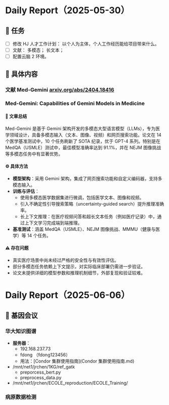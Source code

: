 <!--

# Daily Report（yyyy-mm-dd）

## 🎯 任务

## 🔧 具体内容

## 📝 明日计划

## 💡 思考
-->

# Daily Report（2025-05-30）

## 🎯 任务

- [ ] 修改 HJ 人才工作计划： 以个人为主体，个人工作经历能给项目带来什么。
- [ ] 文献： 多模态； 长文本；
- [ ] 配置云脑 2 环境。

## 🔧 具体内容

### 文献 Med-Gemini [arxiv.org/abs/2404.18416](https://arxiv.org/abs/2404.18416)

### Med-Gemini: Capabilities of Gemini Models in Medicine

#### 📝 文章总结

Med-Gemini 是基于 Gemini 架构开发的多模态大型语言模型（LLMs），专为医学领域设计，具备多模态输入（文本、图像、视频）和网页搜索功能。论文在 14 个医学基准测试中，10 个任务刷新了 SOTA 纪录，优于 GPT-4 系列。特别是在 MedQA（USMLE）测试中，最佳模型准确率达到 91.1%，并在 NEJM 图像挑战等多模态任务中有显著优势。

#### ⚙️ 具体方法

- **模型架构**：采用 Gemini 架构，集成了网页搜索功能和自定义编码器，支持多模态输入。
- **训练与评估**：
  - 使用多模态医学数据集进行微调，包括医学文本、图像和视频。
  - 引入不确定性引导搜索策略（uncertainty-guided search）提升推理准确率。
  - 长上下文推理：在医疗视频问答和超长文本任务（例如医疗记录）中，通过上下文学习完成端到端推理。
- **基准测试**：涵盖 MedQA（USMLE）、NEJM 图像挑战、MMMU（健康与医学）等 14 个任务。

#### ⚠️ 存在问题

- 真实医疗场景中尚未经过严格的安全性与有效性评估。
- 部分多模态任务依赖上下文提示，对实际临床部署仍需进一步验证。
- 论文未提供详细的模型参数和推理机制细节，外部复现和验证较难。

# Daily Report（2025-06-06）

## 🎯 基因会议

### 华大知识图谱

- **服务器**：
  - 192.168.237.73
  - fdong （fdong123456）
  - 用法：[Condor 集群使用指南](Condor 集群使用指南.md)
- /mnt/net1/jrchen/1KG/ref_gatk
  - preporcess_bert.py
  - preprocess_data.py
- /mnt/net1/jrchen/ECOLE_reproduction/ECOLE_Training/

### 病原数据检测
